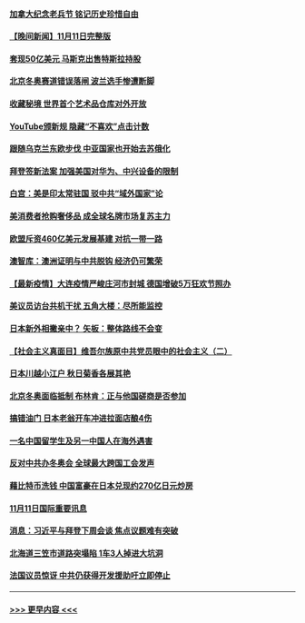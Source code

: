 #### [加拿大纪念老兵节 铭记历史珍惜自由](../pages/prog202/a103266778.md?t=11121501) 
#### [【晚间新闻】11月11日完整版](../pages/prog202/a103266899.md?t=11121501) 
#### [套现50亿美元 马斯克出售特斯拉持股](../pages/prog202/a103266657.md?t=11121501) 
#### [北京冬奥赛道错误落闸 波兰选手惨遭断脚](../pages/prog202/a103266648.md?t=11121501) 
#### [收藏秘境 世界首个艺术品仓库对外开放](../pages/prog202/a103266685.md?t=11121501) 
#### [YouTube颁新规  隐藏“不喜欢”点击计数](../pages/prog202/a103266680.md?t=11121501) 
#### [跟随乌克兰东欧步伐 中亚国家也开始去苏俄化](../pages/prog202/a103266597.md?t=11121501) 
#### [拜登签新法案 加强美国对华为、中兴设备的限制](../pages/prog202/a103266577.md?t=11121501) 
#### [白宫：美是印太常驻国 驳中共“域外国家”论](../pages/prog202/a103266562.md?t=11121501) 
#### [美消费者抢购奢侈品 成全球名牌市场复苏主力](../pages/prog202/a103266458.md?t=11121501) 
#### [欧盟斥资460亿美元发展基建 对抗一带一路](../pages/prog202/a103266517.md?t=11121501) 
#### [澳智库：澳洲证明与中共脱钩 经济仍可繁荣](../pages/prog202/a103266334.md?t=11121501) 
#### [【最新疫情】大连疫情严峻庄河市封城 德国增破5万狂欢节照办](../pages/prog202/a103266395.md?t=11121501) 
#### [美议员访台共机干扰  五角大楼：尽所能监控](../pages/prog202/a103266387.md?t=11121501) 
#### [日本新外相撇亲中？ 矢板：整体路线不会变](../pages/prog202/a103266388.md?t=11121501) 
#### [【社会主义真面目】维吾尔族原中共党员眼中的社会主义（二）](../pages/prog202/a103266356.md?t=11121501) 
#### [日本川越小江户 秋日菊香各展其艳](../pages/prog202/a103266338.md?t=11121501) 
#### [北京冬奥面临抵制 布林肯：正与他国磋商是否参加](../pages/prog202/a103266225.md?t=11121501) 
#### [搞错油门 日本老翁开车冲进拉面店酿4伤](../pages/prog202/a103266183.md?t=11121501) 
#### [一名中国留学生及另一中国人在海外遇害](../pages/prog202/a103266099.md?t=11121501) 
#### [反对中共办冬奥会 全球最大跨国工会发声](../pages/prog202/a103266162.md?t=11121501) 
#### [藉比特币洗钱 中国富豪在日本兑现约270亿日元炒房](../pages/prog202/a103266144.md?t=11121501) 
#### [11月11日国际重要讯息](../pages/prog202/a103266142.md?t=11121501) 
#### [消息：习近平与拜登下周会谈 焦点议题难有突破](../pages/prog202/a103266095.md?t=11121501) 
#### [北海道三笠市道路突塌陷 1车3人掉进大坑洞](../pages/prog202/a103266084.md?t=11121501) 
#### [法国议员惊讶 中共仍获得开发援助吁立即停止](../pages/prog202/a103265938.md?t=11121501) 

----
#### [ >>> 更早内容 <<< ](../indexes/prog202-earlier.md)
